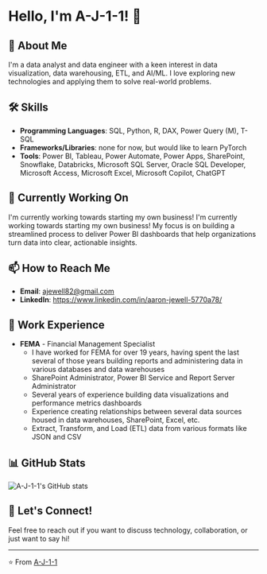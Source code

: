 # Hello, I'm A-J-1-1! 👋

## 🚀 About Me
I'm a data analyst and data engineer with a keen interest in data visualization, data warehousing, ETL, and AI/ML. I love exploring new technologies and applying them to solve real-world problems.

## 🛠 Skills
- **Programming Languages**: SQL, Python, R, DAX, Power Query (M), T-SQL
- **Frameworks/Libraries**: none for now, but would like to learn PyTorch
- **Tools**: Power BI, Tableau, Power Automate, Power Apps, SharePoint, Snowflake, Databricks, Microsoft SQL Server, Oracle SQL Developer, Microsoft Access, Microsoft Excel, Microsoft Copilot, ChatGPT

## 🌱 Currently Working On
I'm currently working towards starting my own business! I'm currently working towards starting my own business! My focus is on building a streamlined process to deliver Power BI dashboards that help organizations turn data into clear, actionable insights.

## 📫 How to Reach Me
- **Email**: ajewell82@gmail.com
- **LinkedIn**: https://www.linkedin.com/in/aaron-jewell-5770a78/

## 💼 Work Experience
- **FEMA** - Financial Management Specialist
  - I have worked for FEMA for over 19 years, having spent the last several of those years building reports and administering data in various databases and data warehouses
  - SharePoint Administrator, Power BI Service and Report Server Administrator
  - Several years of experience building data visualizations and performance metrics dashboards
  - Experience creating relationships between several data sources housed in data warehouses, SharePoint, Excel, etc.
  - Extract, Transform, and Load (ETL) data from various formats like JSON and CSV

## 📊 GitHub Stats
![A-J-1-1's GitHub stats](https://github-readme-stats.vercel.app/api?username=A-J-1-1&show_icons=true&theme=radical)

## 💬 Let's Connect!
Feel free to reach out if you want to discuss technology, collaboration, or just want to say hi!

---

⭐️ From [A-J-1-1](https://github.com/A-J-1-1)
